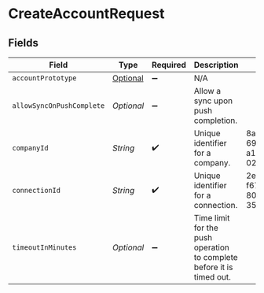 # CreateAccountRequest


## Fields

| Field                                                                     | Type                                                                      | Required                                                                  | Description                                                               | Example                                                                   |
| ------------------------------------------------------------------------- | ------------------------------------------------------------------------- | ------------------------------------------------------------------------- | ------------------------------------------------------------------------- | ------------------------------------------------------------------------- |
| `accountPrototype`                                                        | [Optional<AccountPrototype>](../../models/components/AccountPrototype.md) | :heavy_minus_sign:                                                        | N/A                                                                       |                                                                           |
| `allowSyncOnPushComplete`                                                 | *Optional<Boolean>*                                                       | :heavy_minus_sign:                                                        | Allow a sync upon push completion.                                        |                                                                           |
| `companyId`                                                               | *String*                                                                  | :heavy_check_mark:                                                        | Unique identifier for a company.                                          | 8a210b68-6988-11ed-a1eb-0242ac120002                                      |
| `connectionId`                                                            | *String*                                                                  | :heavy_check_mark:                                                        | Unique identifier for a connection.                                       | 2e9d2c44-f675-40ba-8049-353bfcb5e171                                      |
| `timeoutInMinutes`                                                        | *Optional<Integer>*                                                       | :heavy_minus_sign:                                                        | Time limit for the push operation to complete before it is timed out.     |                                                                           |